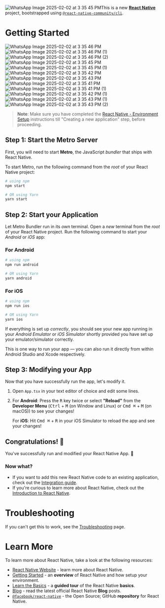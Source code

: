 ![WhatsApp Image 2025-02-02 at 3 35 45 PM](https://github.com/user-attachments/assets/92e207f1-17ce-47fa-a9f6-855c716f54a1)This is a new [**React Native**](https://reactnative.dev) project, bootstrapped using [`@react-native-community/cli`](https://github.com/react-native-community/cli).

# Getting Started
![WhatsApp Image 2025-02-02 at 3 35 46 PM](https://github.com/user-attachments/assets/25891939-71f6-478c-9835-92acdbbf5b16)
![WhatsApp Image 2025-02-02 at 3 35 46 PM (1)](https://github.com/user-attachments/assets/7f2afde6-2709-40b6-9cad-f97ec346ffde)
![WhatsApp Image 2025-02-02 at 3 35 46 PM (2)](https://github.com/user-attachments/assets/0374154c-5d94-44b9-b048-9c1a9ad94eed)
![WhatsApp Image 2025-02-02 at 3 35 45 PM](https://github.com/user-attachments/assets/552d35b3-32a2-4a6d-a9af-7d2b663eb3de)
![WhatsApp Image 2025-02-02 at 3 35 45 PM (1)](https://github.com/user-attachments/assets/e3cddb45-e287-46f6-807d-34d3f8c4067b)
![WhatsApp Image 2025-02-02 at 3 35 42 PM](https://github.com/user-attachments/assets/97342324-50f1-4685-b782-431f53a832f3)
![WhatsApp Image 2025-02-02 at 3 35 43 PM](https://github.com/user-attachments/assets/24c71611-b01a-4985-b844-5540b64fb651)
![WhatsApp Image 2025-02-02 at 3 35 41 PM](https://github.com/user-attachments/assets/ca4b5036-3b8a-49c9-905e-5c9d20d2ccfc)
![WhatsApp Image 2025-02-02 at 3 35 41 PM (1)](https://github.com/user-attachments/assets/36b870cf-1fd9-46a1-8e3d-b01a653193c5)
![WhatsApp Image 2025-02-02 at 3 35 42 PM (1)](https://github.com/user-attachments/assets/dae551ee-64f9-44a4-b9a0-3412ae19883c)
![WhatsApp Image 2025-02-02 at 3 35 43 PM (1)](https://github.com/user-attachments/assets/9d7fb5aa-05ab-4aaa-89c7-af0b215758f2)
![WhatsApp Image 2025-02-02 at 3 35 43 PM (2)](https://github.com/user-attachments/assets/cc9e747d-73a0-4452-8bb5-d81a1a761418)

>**Note**: Make sure you have completed the [React Native - Environment Setup](https://reactnative.dev/docs/environment-setup) instructions till "Creating a new application" step, before proceeding.

## Step 1: Start the Metro Server

First, you will need to start **Metro**, the JavaScript _bundler_ that ships _with_ React Native.

To start Metro, run the following command from the _root_ of your React Native project:

```bash
# using npm
npm start

# OR using Yarn
yarn start
```

## Step 2: Start your Application

Let Metro Bundler run in its _own_ terminal. Open a _new_ terminal from the _root_ of your React Native project. Run the following command to start your _Android_ or _iOS_ app:

### For Android

```bash
# using npm
npm run android

# OR using Yarn
yarn android
```

### For iOS

```bash
# using npm
npm run ios

# OR using Yarn
yarn ios
```

If everything is set up _correctly_, you should see your new app running in your _Android Emulator_ or _iOS Simulator_ shortly provided you have set up your emulator/simulator correctly.

This is one way to run your app — you can also run it directly from within Android Studio and Xcode respectively.

## Step 3: Modifying your App

Now that you have successfully run the app, let's modify it.

1. Open `App.tsx` in your text editor of choice and edit some lines.
2. For **Android**: Press the <kbd>R</kbd> key twice or select **"Reload"** from the **Developer Menu** (<kbd>Ctrl</kbd> + <kbd>M</kbd> (on Window and Linux) or <kbd>Cmd ⌘</kbd> + <kbd>M</kbd> (on macOS)) to see your changes!

   For **iOS**: Hit <kbd>Cmd ⌘</kbd> + <kbd>R</kbd> in your iOS Simulator to reload the app and see your changes!

## Congratulations! :tada:

You've successfully run and modified your React Native App. :partying_face:

### Now what?

- If you want to add this new React Native code to an existing application, check out the [Integration guide](https://reactnative.dev/docs/integration-with-existing-apps).
- If you're curious to learn more about React Native, check out the [Introduction to React Native](https://reactnative.dev/docs/getting-started).

# Troubleshooting

If you can't get this to work, see the [Troubleshooting](https://reactnative.dev/docs/troubleshooting) page.

# Learn More

To learn more about React Native, take a look at the following resources:

- [React Native Website](https://reactnative.dev) - learn more about React Native.
- [Getting Started](https://reactnative.dev/docs/environment-setup) - an **overview** of React Native and how setup your environment.
- [Learn the Basics](https://reactnative.dev/docs/getting-started) - a **guided tour** of the React Native **basics**.
- [Blog](https://reactnative.dev/blog) - read the latest official React Native **Blog** posts.
- [`@facebook/react-native`](https://github.com/facebook/react-native) - the Open Source; GitHub **repository** for React Native.
